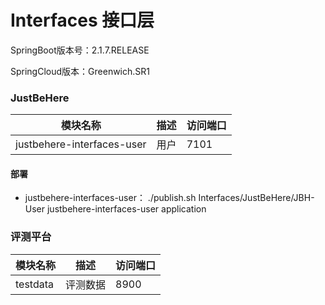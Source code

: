 # Interfaces 接口层


SpringBoot版本号：2.1.7.RELEASE

SpringCloud版本：Greenwich.SR1



### JustBeHere
模块名称 | 描述 |  访问端口  
-|-|-
justbehere-interfaces-user | 用户 | 7101 |


#### 部署
- justbehere-interfaces-user：
    ./publish.sh Interfaces/JustBeHere/JBH-User justbehere-interfaces-user application


### 评测平台
模块名称 | 描述 |  访问端口  
-|-|-
testdata | 评测数据 | 8900 |